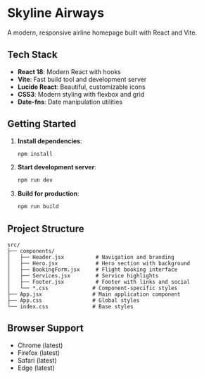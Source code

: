# Skyline Airways

A modern, responsive airline homepage built with React and Vite.

## Tech Stack

- **React 18**: Modern React with hooks
- **Vite**: Fast build tool and development server
- **Lucide React**: Beautiful, customizable icons
- **CSS3**: Modern styling with flexbox and grid
- **Date-fns**: Date manipulation utilities

## Getting Started

1. **Install dependencies**:

   ```bash
   npm install
   ```
2. **Start development server**:

   ```bash
   npm run dev
   ```
3. **Build for production**:

   ```bash
   npm run build
   ```

## Project Structure

```
src/
├── components/
│   ├── Header.jsx          # Navigation and branding
│   ├── Hero.jsx            # Hero section with background
│   ├── BookingForm.jsx     # Flight booking interface
│   ├── Services.jsx        # Service highlights
│   ├── Footer.jsx          # Footer with links and social
│   └── *.css              # Component-specific styles
├── App.jsx                # Main application component
├── App.css                # Global styles
└── index.css              # Base styles
```

## Browser Support

- Chrome (latest)
- Firefox (latest)
- Safari (latest)
- Edge (latest)
